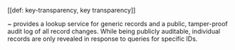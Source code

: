 [[def: key-transparency, key transparency]]

~ provides a lookup service for generic records and a public, tamper-proof audit log of all record changes. While being publicly auditable, individual records are only revealed in response to queries for specific IDs.

